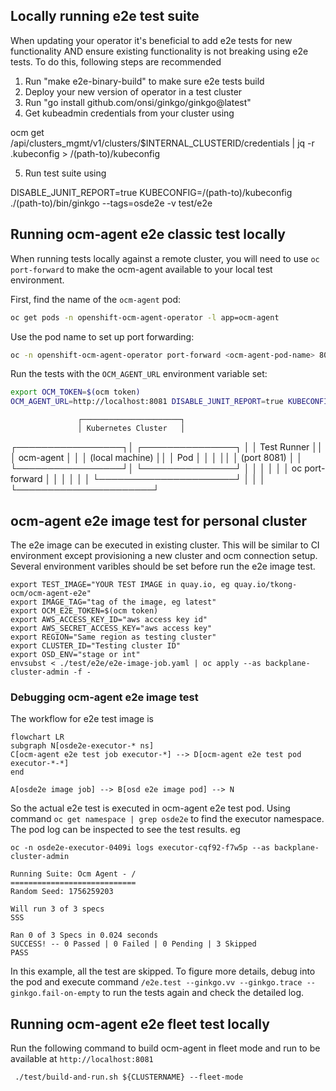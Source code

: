 ## Locally running e2e test suite
When updating your operator it's beneficial to add e2e tests for new functionality AND ensure existing functionality is not breaking using e2e tests. 
To do this, following steps are recommended

1. Run "make e2e-binary-build"  to make sure e2e tests build 
2. Deploy your new version of operator in a test cluster
3. Run "go install github.com/onsi/ginkgo/ginkgo@latest"
4. Get kubeadmin credentials from your cluster using 

ocm get /api/clusters_mgmt/v1/clusters/$INTERNAL_CLUSTERID/credentials | jq -r .kubeconfig > /(path-to)/kubeconfig

5. Run test suite using
 
DISABLE_JUNIT_REPORT=true KUBECONFIG=/(path-to)/kubeconfig  ./(path-to)/bin/ginkgo  --tags=osde2e -v test/e2e

## Running ocm-agent e2e classic test locally
When running tests locally against a remote cluster, you will need to use `oc port-forward` to make the ocm-agent available to your local test environment.

First, find the name of the `ocm-agent` pod:
```bash
oc get pods -n openshift-ocm-agent-operator -l app=ocm-agent
```

Use the pod name to set up port forwarding:
```bash
oc -n openshift-ocm-agent-operator port-forward <ocm-agent-pod-name> 8081:8081
```

Run the tests with the `OCM_AGENT_URL` environment variable set:
```bash
export OCM_TOKEN=$(ocm token)
OCM_AGENT_URL=http://localhost:8081 DISABLE_JUNIT_REPORT=true KUBECONFIG=/(path-to)/kubeconfig ./bin/ginkgo --tags=osde2e -v test/e2e
```

                   ┌──────────────────────┐
                   │ Kubernetes Cluster   │
┌─────────────────┐│    ┌───────────────┐ │
│   Test Runner   ││    │  ocm-agent    │ │
│ (local machine) ││    │     Pod       │ │
│                 ││    │   (port 8081) │ │
└─────────────────┘│    └───────────────┘ │
           │       │              │       │
           │  oc port-forward     │       │
           │       │              │       │
           └──────────────────────┘       │
                   │                      │
                   └──────────────────────┘

## ocm-agent e2e image test for personal cluster

The e2e image can be executed in existing cluster. This will be similar to CI environment except provisioning a new cluster and ocm connection setup.
Several environment varibles should be set before run the e2e image test.
```
export TEST_IMAGE="YOUR TEST IMAGE in quay.io, eg quay.io/tkong-ocm/ocm-agent-e2e"
export IMAGE_TAG="tag of the image, eg latest"
export OCM_E2E_TOKEN=$(ocm token)
export AWS_ACCESS_KEY_ID="aws access key id"
export AWS_SECRET_ACCESS_KEY="aws access key"
export REGION="Same region as testing cluster"
export CLUSTER_ID="Testing cluster ID"
export OSD_ENV="stage or int"
envsubst < ./test/e2e/e2e-image-job.yaml | oc apply --as backplane-cluster-admin -f -
```

### Debugging ocm-agent e2e image test
The workflow for e2e test image is

```mermaid
flowchart LR
subgraph N[osde2e-executor-* ns]
C[ocm-agent e2e test job executor-*] --> D[ocm-agent e2e test pod executor-*-*]
end

A[osde2e image job] --> B[osd e2e image pod] --> N
```

So the actual e2e test is executed in ocm-agent e2e test pod.
Using command `oc get namespace | grep osde2e` to find the executor namespace. The pod log can be inspected to see the test results. eg
```
oc -n osde2e-executor-0409i logs executor-cqf92-f7w5p --as backplane-cluster-admin

Running Suite: Ocm Agent - /
============================
Random Seed: 1756259203

Will run 3 of 3 specs
SSS

Ran 0 of 3 Specs in 0.024 seconds
SUCCESS! -- 0 Passed | 0 Failed | 0 Pending | 3 Skipped
PASS
```
In this example, all the test are skipped. To figure more details, debug into the pod and execute command `/e2e.test --ginkgo.vv --ginkgo.trace --ginkgo.fail-on-empty` to run the tests again and check the detailed log.

## Running ocm-agent e2e fleet test locally

Run the following command to build ocm-agent in fleet mode and run to be available at `http://localhost:8081`

```
 ./test/build-and-run.sh ${CLUSTERNAME} --fleet-mode
 ```
